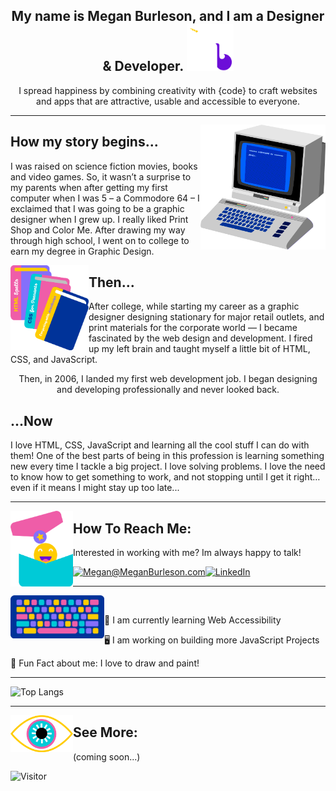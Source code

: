 
<h2 align="center">My name is Megan Burleson, and I am a Designer & Developer. <img src="https://github.com/mburleson/mburleson/blob/main/MBLogo.png" width="75px"/></h2>

<p align="center">
I spread happiness by combining creativity with {code} to craft websites and apps that are attractive, usable and accessible to everyone.
</p>

* * *

<img align="right" src="https://github.com/mburleson/mburleson/blob/main/c64_new.png" width="200px"/>
<h2>How my story begins...</h2>
<p>
I was raised on science fiction movies, books and video games. So, it wasn’t a surprise to my parents when after getting my first computer when I was 5 – a Commodore 64 – I exclaimed that I was going to be a graphic designer when I grew up. I really liked Print Shop and Color Me.  After drawing my way through high school, I went on to college to earn my degree in Graphic Design.</p>
<img align="left" src="https://github.com/mburleson/mburleson/blob/main/books.png" width="125px"/>
<h2>Then...</h2>
<p>
After college, while starting my career as a graphic designer designing stationary for major retail outlets, and print materials for the corporate world — I became fascinated by the web design and development. I fired up my left brain and taught myself a little bit of HTML, CSS, and JavaScript. </p>


<p align="center">Then, in 2006, I landed my first web development job. 
I began designing and developing professionally and never looked back.</p>

<h2>...Now</h2>

I love HTML, CSS, JavaScript and learning all the cool stuff I can do with them! One of the best parts of being in this profession is learning something new every time I tackle a big project. I love solving problems. I love the need to know how to get something to work, and not stopping until I get it right… even if it means I might stay up too late...

* * *

<img src="https://github.com/mburleson/mburleson/blob/main/contactme.png" width="100px" align="left"/>

<h2>How To Reach Me:</h2>

<p>Interested in working with me? Im always happy to talk!</p>

<a href="mailto:megan@meganburleson.com">![Megan@MeganBurleson.com](https://img.shields.io/badge/Gmail-D14836?style=for-the-badge&logo=gmail&logoColor=white)</a><a href="https://www.linkedin.com/in/meganburleson/">![LinkedIn](https://img.shields.io/badge/LinkedIn-0077B5?style=for-the-badge&logo=linkedin&logoColor=white)</a>

* * *
 
 <img src="https://github.com/mburleson/mburleson/blob/main/keyboard.png" width="150px" align="left" />
 <br/>

📖 I am currently learning Web Accessibility
 
🖥️ I am working on building more JavaScript Projects
 
🎨 Fun Fact about me: I love to draw and paint!

  
  
  * * *
 
 ![Top Langs](https://github-readme-stats.vercel.app/api/top-langs/?username=mburleson&layout=compact&theme=cobalt&show_icons=true)  
 
 
 * * *
 
 <img src="https://github.com/mburleson/mburleson/blob/main/eye.png" align="left" width="100px"/>

<h2>See More:</h2>

(coming soon...)
 
 
 ![Visitor](https://visitor-badge.laobi.icu/badge?page_id=mburleson.mburleson)




<!--
**mburleson/mburleson** is a ✨ _special_ ✨ repository because its `README.md` (this file) appears on your GitHub profile.

Here are some ideas to get you started:

- 🔭 I’m currently working on ...
- 🌱 I’m currently learning ...
- 👯 I’m looking to collaborate on ...
- 🤔 I’m looking for help with ...
- 💬 Ask me about ...
- 📫 How to reach me: ...
- 😄 Pronouns: ...
- ⚡ Fun fact: ...
-->

